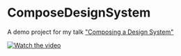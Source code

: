 # ComposeDesignSystem
A demo project for my talk ["Composing a Design System"](https://www.youtube.com/watch?v=d6A0r-M9IvI)

[![Watch the video](https://img.youtube.com/vi/d6A0r-M9IvI/hqdefault.jpg)](https://www.youtube.com/watch?v=d6A0r-M9IvI)
